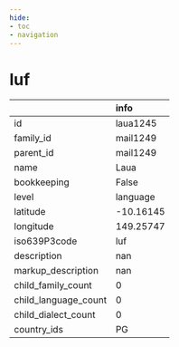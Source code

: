 ```yaml
---
hide:
- toc
- navigation
---
```

# luf
|                      | info      |
|:---------------------|:----------|
| id                   | laua1245  |
| family_id            | mail1249  |
| parent_id            | mail1249  |
| name                 | Laua      |
| bookkeeping          | False     |
| level                | language  |
| latitude             | -10.16145 |
| longitude            | 149.25747 |
| iso639P3code         | luf       |
| description          | nan       |
| markup_description   | nan       |
| child_family_count   | 0         |
| child_language_count | 0         |
| child_dialect_count  | 0         |
| country_ids          | PG        |